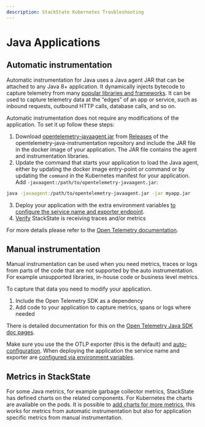 ```yaml
---
description: StackState Kubernetes Troubleshooting
---
```


# Java Applications

## Automatic instrumentation

Automatic instrumentation for Java uses a Java agent JAR that can be attached to any Java 8+ application. It dynamically injects bytecode to capture telemetry from many [popular libraries and frameworks](https://github.com/open-telemetry/opentelemetry-java-instrumentation/blob/main/docs/supported-libraries.md). It can be used to capture telemetry data at the “edges” of an app or service, such as inbound requests, outbound HTTP calls, database calls, and so on.

Automatic instrumentation does not require any modifications of the application. To set it up follow these steps:

1. Download [opentelemetry-javaagent.jar](https://github.com/open-telemetry/opentelemetry-java-instrumentation/releases/latest/download/opentelemetry-javaagent.jar) from [Releases](https://github.com/open-telemetry/opentelemetry-java-instrumentation/releases) of the opentelemetry-java-instrumentation repository and include the JAR file in the docker image of your application. The JAR file contains the agent and instrumentation libraries.
2. Update the command that starts your application to load the Java agent, either by updating the docker image entry-point or command or by updating the `command` in the Kubernetes manifest for your application. Add `-javaagent:/path/to/opentelemetry-javaagent.jar`:
```bash
java -javaagent:/path/to/opentelemetry-javaagent.jar -jar myapp.jar
```
3. Deploy your application with the extra environment variables [to configure the service name and exporter endpoint](./sdk-exporter-config.md).
4. [Verify](./verify.md) StackState is receiving traces and/or metrics

For more details please refer to the [Open Telemetry documentation](https://opentelemetry.io/docs/languages/java/automatic/). 

## Manual instrumentation

Manual instrumentation can be used when you need metrics, traces or logs from parts of the code that are not supported by the auto instrumentation. For example unsupported libraries, in-house code or business level metrics. 

To capture that data you need to modify your application. 
1. Include the Open Telemetry SDK as a dependency
2. Add code to your application to capture metrics, spans or logs where needed

There is detailed documentation for this on the [Open Telemetry Java SDK doc pages](https://opentelemetry.io/docs/languages/java/instrumentation/). 

Make sure you use the the OTLP exporter (this is the default) and [auto-configuration](https://opentelemetry.io/docs/languages/java/instrumentation/#autoconfiguration). When deploying the application the service name and exporter are [configured via environment variables](./sdk-exporter-config.md).

## Metrics in StackState

For some Java  metrics, for example garbage collector metrics, StackState has defined charts on the related components. For Kubernetes the charts are available on the pods. It is possible to [add charts for more metrics](/use/metrics/k8s-add-charts.md), this works for metrics from automatic instrumentation but also for application specific metrics from manual instrumentation.